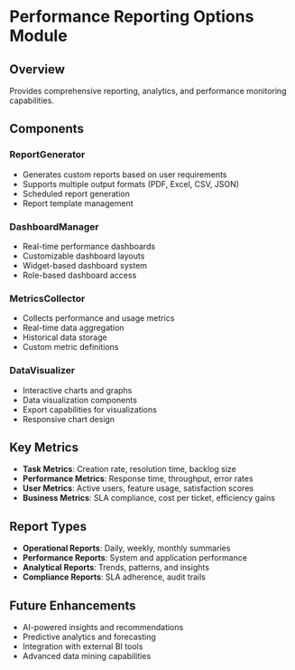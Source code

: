 # Performance Reporting Options Module

## Overview
Provides comprehensive reporting, analytics, and performance monitoring capabilities.

## Components

### ReportGenerator
- Generates custom reports based on user requirements
- Supports multiple output formats (PDF, Excel, CSV, JSON)
- Scheduled report generation
- Report template management

### DashboardManager
- Real-time performance dashboards
- Customizable dashboard layouts
- Widget-based dashboard system
- Role-based dashboard access

### MetricsCollector
- Collects performance and usage metrics
- Real-time data aggregation
- Historical data storage
- Custom metric definitions

### DataVisualizer
- Interactive charts and graphs
- Data visualization components
- Export capabilities for visualizations
- Responsive chart design

## Key Metrics
- **Task Metrics**: Creation rate, resolution time, backlog size
- **Performance Metrics**: Response time, throughput, error rates
- **User Metrics**: Active users, feature usage, satisfaction scores
- **Business Metrics**: SLA compliance, cost per ticket, efficiency gains

## Report Types
- **Operational Reports**: Daily, weekly, monthly summaries
- **Performance Reports**: System and application performance
- **Analytical Reports**: Trends, patterns, and insights
- **Compliance Reports**: SLA adherence, audit trails

## Future Enhancements
- AI-powered insights and recommendations
- Predictive analytics and forecasting
- Integration with external BI tools
- Advanced data mining capabilities





